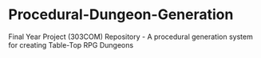 # Procedural-Dungeon-Generation
Final Year Project (303COM) Repository - A procedural generation system for creating Table-Top RPG Dungeons
